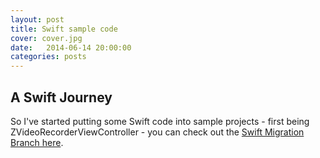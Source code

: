 ```yaml
---
layout: post
title: Swift sample code
cover: cover.jpg
date:   2014-06-14 20:00:00
categories: posts
---
```


## A Swift Journey

So I've started putting some Swift code into sample projects - first being ZVideoRecorderViewController - you can check out the [Swift Migration Branch here](https://github.com/zodio/ZVideoRecorderViewController/tree/swift-migration).